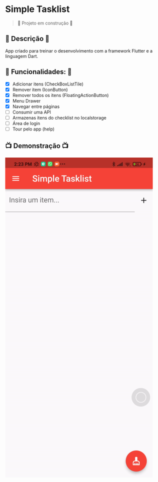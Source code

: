 # Simple Tasklist

> :construction: Projeto em construção :construction:

## :newspaper: Descrição :newspaper:

App criado para treinar o desenvolvimento com a framework Flutter e a linguagem Dart.

## :hammer: Funcionalidades: :hammer:
- [x] Adicionar itens (CheckBoxListTile)
- [x] Remover item (IconButton)
- [x] Remover todos os itens (FloatingActionButton)
- [x] Menu Drawer
- [x] Navegar entre páginas
- [ ] Consumir uma API
- [ ] Armazenas itens do checklist no localstorage
- [ ] Área de login 
- [ ] Tour pelo app (help)   
 
## :tv: Demonstração :tv:
![demo](./demo.gif)